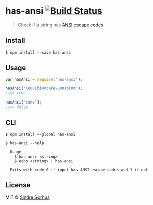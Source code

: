 # has-ansi [![Build Status](https://travis-ci.org/sindresorhus/has-ansi.svg?branch=master)](https://travis-ci.org/sindresorhus/has-ansi)

> Check if a string has [ANSI escape codes](http://en.wikipedia.org/wiki/ANSI_escape_code)


## Install

```
$ npm install --save has-ansi
```


## Usage

```js
var hasAnsi = require('has-ansi');

hasAnsi('\u001b[4mcake\u001b[0m');
//=> true

hasAnsi('cake');
//=> false
```


## CLI

```
$ npm install --global has-ansi
```

```
$ has-ansi --help

  Usage
    $ has-ansi <string>
    $ echo <string> | has-ansi

  Exits with code 0 if input has ANSI escape codes and 1 if not
```


## License

MIT © [Sindre Sorhus](http://sindresorhus.com)

